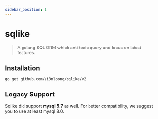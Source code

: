 ```yaml
---
sidebar_position: 1
---
```


# sqlike

> A golang SQL ORM which anti toxic query and focus on latest features.

## Installation

```console
go get github.com/si3nloong/sqlike/v2
```

## Legacy Support

Sqlike did support **mysql 5.7** as well. For better compatibility, we suggest you to use at least mysql 8.0.
